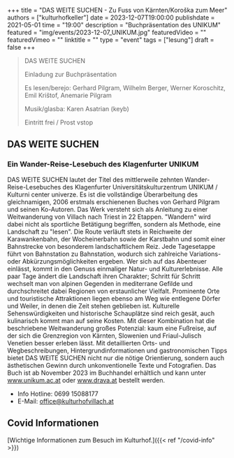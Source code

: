 +++
title = "DAS WEITE SUCHEN - Zu Fuss von Kärnten/Koroška zum Meer"
authors = ["kulturhofkeller"]
date = 2023-12-07T19:00:00
publishdate = 2021-05-01
time = "19:00"
description = "Buchpräsentation des UNIKUM"
featured = "img/events/2023-12-07_UNIKUM.jpg"
featuredVideo = ""
featuredVimeo = ""
linktitle = ""
type = "event"
tags = ["lesung"]
draft = false
+++

> DAS WEITE SUCHEN
> 
> Einladung zur Buchpräsentation
> 
> Es lesen/berejo: Gerhard Pilgram, Wilhelm Berger, Werner Koroschitz, Emil Krištof, Anemarie Pilgram
> 
> Musik/glasba: Karen Asatrian (keyb)
> 
> Eintritt frei / Prost vstop

## DAS WEITE SUCHEN
### Ein Wander-Reise-Lesebuch des Klagenfurter UNIKUM

DAS WEITE SUCHEN lautet der Titel des mittlerweile zehnten Wander-Reise-Lesebuches des Klagenfurter Universitätskulturzentrum UNIKUM / Kulturni center univerze. Es ist die vollständige Überarbeitung des gleichnamigen, 2006 erstmals erschienenen Buches von Gerhard Pilgram und seinen Ko-Autoren. Das Werk versteht sich als Anleitung zu einer Weitwanderung von Villach nach Triest in 22 Etappen. "Wandern" wird dabei nicht als sportliche Betätigung begriffen, sondern als Methode, eine Landschaft zu "lesen". Die Route verläuft stets in Reichweite der Karawankenbahn, der Wocheinerbahn sowie der Karstbahn und somit einer Bahnstrecke von besonderem landschaftlichem Reiz. Jede Tagesetappe führt von Bahnstation zu Bahnstation, wodurch sich zahlreiche Variations- oder Abkürzungsmöglichkeiten ergeben.
Wer sich auf das Abenteuer einlässt, kommt in den Genuss einmaliger Natur- und Kulturerlebnisse. Alle paar Tage ändert die Landschaft ihren Charakter; Schritt für Schritt wechselt man von alpinen Gegenden in mediterrane Gefilde und durchschreitet dabei Regionen von erstaunlicher Vielfalt. Prominente Orte und touristische Attraktionen liegen ebenso am Weg wie entlegene Dörfer und Weiler, in denen die Zeit stehen geblieben ist. Kulturelle Sehenswürdigkeiten und historische Schauplätze sind reich gesät, auch kulinarisch kommt man auf seine Kosten.
Mit dieser Kombination hat die beschriebene Weitwanderung großes Potenzial: kaum eine Fußreise, auf der sich die Grenzregion von Kärnten, Slowenien und Friaul-Julisch Venetien besser erleben lässt. Mit detaillierten Orts- und Wegbeschreibungen, Hintergrundinformationen und gastronomischen Tipps bietet DAS WEITE SUCHEN nicht nur die nötige Orientierung, sondern auch ästhetischen Gewinn durch unkonventionelle Texte und Fotografien. Das Buch ist ab November 2023 im Buchhandel erhältlich und kann unter www.unikum.ac.at oder www.drava.at bestellt werden.


- Info Hotline: 0699 15088177 
- E-Mail: office@kulturhofvillach.at

## Covid Informationen 

[Wichtige Informationen zum Besuch im Kulturhof.]({{< ref "/covid-info" >}})
